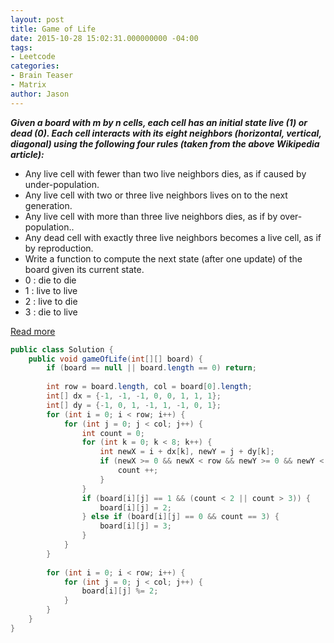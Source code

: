 ```yaml
---
layout: post
title: Game of Life
date: 2015-10-28 15:02:31.000000000 -04:00
tags:
- Leetcode
categories:
- Brain Teaser
- Matrix
author: Jason
---
```

<p><strong><em>Given a board with m by n cells, each cell has an initial state live (1) or dead (0). Each cell interacts with its eight neighbors (horizontal, vertical, diagonal) using the following four rules (taken from the above Wikipedia article):</em></strong></p>


<ul>
<li>Any live cell with fewer than two live neighbors dies, as if caused by under-population.</li>
<li>Any live cell with two or three live neighbors lives on to the next generation.</li>
<li>Any live cell with more than three live neighbors dies, as if by over-population..</li>
<li>Any dead cell with exactly three live neighbors becomes a live cell, as if by reproduction.</li>
<li>Write a function to compute the next state (after one update) of the board given its current state.</li>
<li>0 : die to die</li>
<li>1 : live to live</li>
<li>2 : live to die</li>
<li>3 : die to live</li>
</ul>
<p><a href="http://www.cnblogs.com/grandyang/p/4854466.html">Read more</a></p>

``` java
public class Solution {
    public void gameOfLife(int[][] board) {
        if (board == null || board.length == 0) return;
        
        int row = board.length, col = board[0].length;
        int[] dx = {-1, -1, -1, 0, 0, 1, 1, 1};
        int[] dy = {-1, 0, 1, -1, 1, -1, 0, 1};
        for (int i = 0; i < row; i++) {
            for (int j = 0; j < col; j++) {
                int count = 0;
                for (int k = 0; k < 8; k++) {
                    int newX = i + dx[k], newY = j + dy[k];
                    if (newX >= 0 && newX < row && newY >= 0 && newY < col && (board[newX][newY] == 1 || board[newX][newY] == 2)) {
                        count ++;
                    }
                }
                if (board[i][j] == 1 && (count < 2 || count > 3)) {
                    board[i][j] = 2;
                } else if (board[i][j] == 0 && count == 3) {
                    board[i][j] = 3;
                }
            }
        }
        
        for (int i = 0; i < row; i++) {
            for (int j = 0; j < col; j++) {
                board[i][j] %= 2;
            }
        }
    }
}
```
